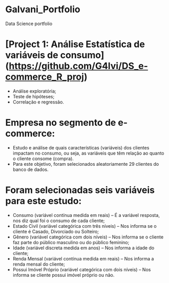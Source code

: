 # Galvani_Portfolio
Data Science portfolio

# [Project 1: Análise Estatística de variáveis de consumo] (https://github.com/G4lvi/DS_e-commerce_R_proj)
- Análise exploratória;
- Teste de hipóteses;
- Correlação e regressão.

# Empresa no segmento de e-commerce: 
- Estudo e análise de quais características (variáveis) dos clientes impactam no consumo, ou seja, as variáveis que têm relação ao quanto o cliente consome (compra). 
- Para este objetivo, foram selecionados aleatoriamente 29 clientes do banco de dados.

# Foram selecionadas seis variáveis para este estudo:
- Consumo (variável contínua medida em reais) – É a variável resposta, nos diz qual foi o consumo de cada cliente;
- Estado Civil (variável categórica com três níveis) – Nos informa se o cliente é Casado, Divorciado ou Solteiro;
- Gênero (variável categórica com dois níveis) – Nos informa se o cliente faz parte do público masculino ou do público feminino;
- Idade (variável discreta medida em anos) – Nos informa a idade do cliente;
- Renda Mensal (variável contínua medida em reais) – Nos informa a renda mensal
do cliente;
- Possui Imóvel Próprio (variável categórica com dois níveis) – Nos informa se cliente possui imóvel próprio ou não.
